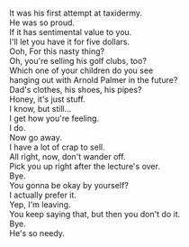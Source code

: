 
It was his first attempt at taxidermy.         
He was so proud.         
If it has sentimental value to you.         
I'll let you have it for five dollars.         
Ooh, For this nasty thing?         
Oh, you're selling his golf clubs, too?         
Which one of your children do you see         
hanging out with Arnold Palmer in the future?         
Dad's clothes, his shoes, his pipes?         
Honey, it's just stuff.         
I know, but still...         
I get how you're feeling.         
I do.         
Now go away.         
I have a lot of crap to sell.         
All right, now, don't wander off.         
Pick you up right after the lecture's over.         
Bye.         
You gonna be okay by yourself?         
I actually prefer it.         
Yep, I'm leaving.         
You keep saying that, but then you don't do it.         
Bye.         
He's so needy.         



